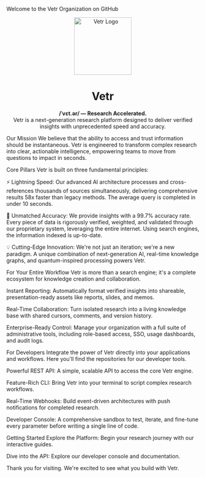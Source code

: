 Welcome to the Vetr Organization on GitHub
<p align="center">
<img src="https://raw.githubusercontent.com/user-attachments/assets/9142f1f9-8d96-480f-902e-c351f77d3f82" alt="Vetr Logo" width="150">
<h1 align="center">Vetr</h1>
<p align="center">
<strong>/ˈvɛt.ər/ — Research Accelerated.</strong>
<br />
Vetr is a next-generation research platform designed to deliver verified insights with unprecedented speed and accuracy.
</p>
</p>

Our Mission
We believe that the ability to access and trust information should be instantaneous. Vetr is engineered to transform complex research into clear, actionable intelligence, empowering teams to move from questions to impact in seconds.

Core Pillars
Vetr is built on three fundamental principles:

⚡ Lightning Speed: Our advanced AI architecture processes and cross-references thousands of sources simultaneously, delivering comprehensive results 58x faster than legacy methods. The average query is completed in under 10 seconds.

🎯 Unmatched Accuracy: We provide insights with a 99.7% accuracy rate. Every piece of data is rigorously verified, weighted, and validated through our proprietary system, leveraging the entire internet. Using search engines, the information indexed is up-to-date.

💡 Cutting-Edge Innovation: We're not just an iteration; we're a new paradigm. A unique combination of next-generation AI, real-time knowledge graphs, and quantum-inspired processing powers Vetr.

For Your Entire Workflow
Vetr is more than a search engine; it's a complete ecosystem for knowledge creation and collaboration.

Instant Reporting: Automatically format verified insights into shareable, presentation-ready assets like reports, slides, and memos.

Real-Time Collaboration: Turn isolated research into a living knowledge base with shared cursors, comments, and version history.

Enterprise-Ready Control: Manage your organization with a full suite of administrative tools, including role-based access, SSO, usage dashboards, and audit logs.

For Developers
Integrate the power of Vetr directly into your applications and workflows. Here you'll find the repositories for our developer tools.

Powerful REST API: A simple, scalable API to access the core Vetr engine.

Feature-Rich CLI: Bring Vetr into your terminal to script complex research workflows.

Real-Time Webhooks: Build event-driven architectures with push notifications for completed research.

Developer Console: A comprehensive sandbox to test, iterate, and fine-tune every parameter before writing a single line of code.

Getting Started
Explore the Platform: Begin your research journey with our interactive guides.

Dive into the API: Explore our developer console and documentation.

Thank you for visiting. We're excited to see what you build with Vetr.
